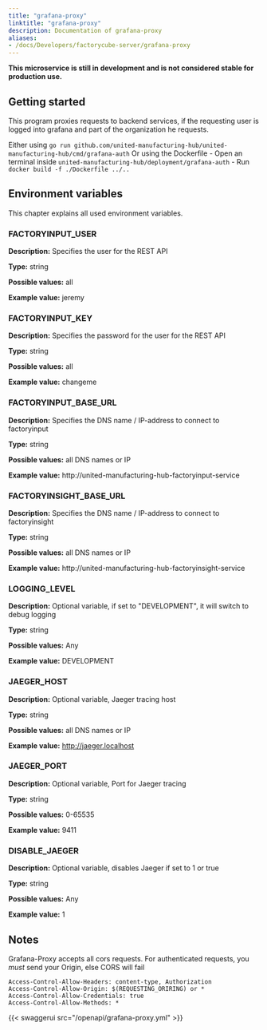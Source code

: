 ```yaml
---
title: "grafana-proxy"
linktitle: "grafana-proxy"
description: Documentation of grafana-proxy
aliases:
- /docs/Developers/factorycube-server/grafana-proxy
---
```


**This microservice is still in development and is not considered stable for production use.**

## Getting started

This program proxies requests to backend services, if the requesting user is logged into grafana and part of the organization he requests.

Either using `go run github.com/united-manufacturing-hub/united-manufacturing-hub/cmd/grafana-auth`
Or using the Dockerfile
    - Open an terminal inside `united-manufacturing-hub/deployment/grafana-auth`
    - Run `docker build -f ./Dockerfile ../..`

## Environment variables

This chapter explains all used environment variables.

### FACTORYINPUT_USER

**Description:** Specifies the user for the REST API 

**Type:** string

**Possible values:** all

**Example value:**  jeremy

### FACTORYINPUT_KEY

**Description:** Specifies the password for the user for the REST API 

**Type:** string

**Possible values:** all

**Example value:**  changeme

### FACTORYINPUT_BASE_URL

**Description:** Specifies the DNS name / IP-address to connect to factoryinput

**Type:** string

**Possible values:** all DNS names or IP 

**Example value:**  http://united-manufacturing-hub-factoryinput-service

### FACTORYINSIGHT_BASE_URL

**Description:** Specifies the DNS name / IP-address to connect to factoryinsight

**Type:** string

**Possible values:** all DNS names or IP

**Example value:**  http://united-manufacturing-hub-factoryinsight-service

### LOGGING_LEVEL

**Description:** Optional variable, if set to "DEVELOPMENT", it will switch to debug logging

**Type:** string

**Possible values:** Any

**Example value:**  DEVELOPMENT

### JAEGER_HOST

**Description:** Optional variable, Jaeger tracing host

**Type:** string

**Possible values:** all DNS names or IP

**Example value:**  http://jaeger.localhost

### JAEGER_PORT

**Description:** Optional variable, Port for Jaeger tracing

**Type:** string

**Possible values:** 0-65535

**Example value:**  9411

### DISABLE_JAEGER

**Description:** Optional variable, disables Jaeger if set to 1 or true

**Type:** string

**Possible values:** Any

**Example value:**  1





## Notes
Grafana-Proxy accepts all cors requests.
For authenticated requests, you *must* send your Origin, else CORS will fail
```
Access-Control-Allow-Headers: content-type, Authorization
Access-Control-Allow-Origin: $(REQUESTING_ORIRING) or *
Access-Control-Allow-Credentials: true
Access-Control-Allow-Methods: *
```

{{< swaggerui src="/openapi/grafana-proxy.yml" >}}

